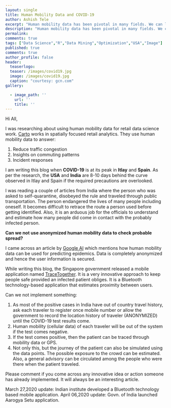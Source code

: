 ```yaml
---
layout: single
title: Human Mobility Data and COVID-19
author: Ashish Tele
excerpt: "Human mobility data has been pivotal in many fields. We can leverage the mobility data to track current issues."
description: "Human mobility data has been pivotal in many fields. We can leverage the mobility data to track current issues."
permalink:
comments: true
tags: ["Data Science","R","Data Mining","Optimization","USA","Image"]
published: true
comments: true
author_profile: false
header:
  teaserlogo:
  teaser: /images/covid19.jpg
  image: /images/covid19.jpg
  caption: "courtesy: gcn.com"
gallery:

  - image_path: ''
    url: ''
    title: ''
---
```


Hi All,

I was researching about using human mobility data for retail data science work. [Carto](https://carto.com/) works in spatially focused retail analytics. They use human mobility data to answer:

1. Reduce traffic congestion
2. Insights on commuting patterns
3. Incident responses

I am writing this blog when **COVID-19** is at its peak in **Itlay** and **Spain**. As per the research, the **USA** and **India** are 8-10 days behind the curve observed in Itlay and Spain if the required precautions are overlooked. 

I was reading a couple of articles from India where the person who was asked to self-quarantine, disobeyed the rule and traveled through public transportation. The person endangered the lives of many people including oneself. It becomes difficult to retrace the route a person used before getting identified. Also, it is an arduous job for the officials to understand and estimate how many people did come in contact with the probably infected person. 

**Can we not use anonymized human mobility data to check probable spread?**

I came across an article by [Google AI](https://ai.googleblog.com/2019/11/new-insights-into-human-mobility-with.html) which mentions how human mobility data can be used for predicting epidemics. Data is completely anonymized and hence the user information is secured. 

While writing this blog, the Singapore government released a mobile application named [TraceTogether](https://twitter.com/GovTechSG). It is a very innovative approach to keep people safe provided an infected patient obliges. It is a Bluetooth technology-based application that estimates proximity between users.

Can we not implement something:

1. As most of the positive cases in India have out of country travel history, ask each traveler to register once mobile number or allow the government to record the location history of traveler (ANONYMIZED) until the COVID-19 test results come.
2. Human mobility (cellular data) of each traveler will be out of the system if the test comes negative. 
3. If the test comes positive, then the patient can be traced through mobility data or GPS. 
4. Not only this, but the journey of the patient can also be simulated using the data points. The possible exposure to the crowd can be estimated. Also, a general advisory can be circulated among the people who were there when the patient traveled.

Please comment if you come across any innovative idea or action someone has already implemented. It will always be an interesting article.

March 27,2020 update: Indian institute developed a Bluetooth technology based mobile application.
April 06,2020 update: Govn. of India launched Aarogya Setu application.
